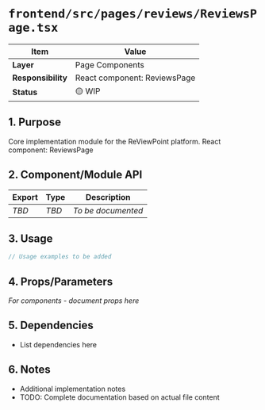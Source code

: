 # `frontend/src/pages/reviews/ReviewsPage.tsx`

| Item               | Value                                                              |
| ------------------ | ------------------------------------------------------------------ |
| **Layer**          | Page Components                                                           |
| **Responsibility** | React component: ReviewsPage                                                   |
| **Status**         | 🟡 WIP                                                            |

## 1. Purpose

Core implementation module for the ReViewPoint platform. React component: ReviewsPage

## 2. Component/Module API

| Export       | Type     | Description            |
| ------------ | -------- | ---------------------- |
| *TBD*        | *TBD*    | *To be documented*     |

## 3. Usage

```typescript
// Usage examples to be added
```

## 4. Props/Parameters

*For components - document props here*

## 5. Dependencies

- List dependencies here

## 6. Notes

- Additional implementation notes
- TODO: Complete documentation based on actual file content
